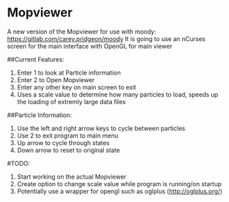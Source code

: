 # Mopviewer
A new version of the Mopviewer for use with moody: https://gitlab.com/carey.pridgeon/moody
It is going to use an nCurses screen for the main interface with OpenGL for main viewer

##Current Features:
1. Enter 1 to look at Particle information
2. Enter 2 to Open Mopviewer
3. Enter any other key on main screen to exit
4. Uses a scale value to determine how many particles to load, speeds up the loading of extremly large data files

##Particle Information:
1. Use the left and right arrow keys to cycle between particles
2. Use 2 to exit program to main menu
3. Up arrow to cycle through states
4. Down arrow to reset to original state

#TODO:
1. Start working on the actual Mopviewer
2. Create option to change scale value while program is running/on startup
3. Potentially use a wrapper for opengl such as oglplus (http://oglplus.org/)
